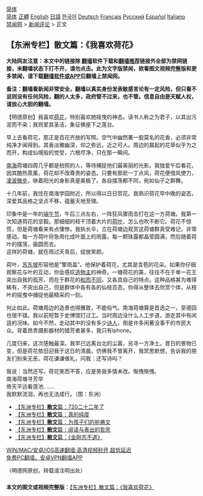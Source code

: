  <!-- 面包屑导航 --> <div class="breadcrumb"><!-- GTranslate: https://gtranslate.io/ -->  <div class="switcher notranslate">  <div class="selected">  <a href="#" onclick="return false;"> 简体</a>  </div>  <div class="option">  <a href="https://www.bannedbook.org" onclick="doGTranslate('zh-CN|zh-CN');jQuery('div.switcher div.selected a').html(jQuery(this).html());return false;" title="简体中文" class="nturl selected"> 简体</a>  <a href="https://www.bannedbook.org/zh-tw/" onclick="doGTranslate('zh-CN|zh-TW');jQuery('div.switcher div.selected a').html(jQuery(this).html());return false;" title="繁體中文" class="nturl"> 正體</a>  <a href="https://www.bannedbook.org/en/" onclick="doGTranslate('zh-CN|en');jQuery('div.switcher div.selected a').html(jQuery(this).html());return false;" title="English" class="nturl"> English</a>  <a href="https://www.bannedbook.org/ja/" onclick="doGTranslate('zh-CN|ja');jQuery('div.switcher div.selected a').html(jQuery(this).html());return false;" title="日本語" class="nturl"> 日語</a>  <a href="https://www.bannedbook.org/ko/" onclick="doGTranslate('zh-CN|ko');jQuery('div.switcher div.selected a').html(jQuery(this).html());return false;" title="한국어" class="nturl"> 한국어</a>  <a href="https://www.bannedbook.org/de/" onclick="doGTranslate('zh-CN|de');jQuery('div.switcher div.selected a').html(jQuery(this).html());return false;" title="Deutsch" class="nturl"> Deutsch</a>  <a href="https://www.bannedbook.org/fr/" onclick="doGTranslate('zh-CN|fr');jQuery('div.switcher div.selected a').html(jQuery(this).html());return false;" title="Français" class="nturl"> Français</a>  <a href="https://www.bannedbook.org/ru/" onclick="doGTranslate('zh-CN|ru');jQuery('div.switcher div.selected a').html(jQuery(this).html());return false;" title="Русский" class="nturl"> Русский</a>  <a href="https://www.bannedbook.org/es/" onclick="doGTranslate('zh-CN|es');jQuery('div.switcher div.selected a').html(jQuery(this).html());return false;" title="Español" class="nturl"> Español</a>  <a href="https://www.bannedbook.org/it/" onclick="doGTranslate('zh-CN|it');jQuery('div.switcher div.selected a').html(jQuery(this).html());return false;" title="Italiano" class="nturl"> Italiano</a>  </div>  </div>      <div class='breadcrumb-sub'><!-- Breadcrumb NavXT 6.3.0 --> <a href="https://www.bannedbook.org/" class="home">禁闻网</a> &gt; <a href="https://www.bannedbook.org/bnews/comments/" class="category">新闻评论</a> &gt; 正文</div></div><h2>【东洲专栏】散文篇：《我喜欢荷花》</h2> <p class="notice"><b>大陆网友注意：本文中的链接除 <a href="https://github.com/bannedbook/fanqiang" >翻墙</a>软件下载和<a href="https://github.com/killgcd/justmysocks/blob/master/README.md">翻墙推荐</a>链接外全部为禁网链接，未翻墙状态下打不开，请勿点击。此为文字版禁闻，欲看图文视频完整版和更多禁闻，请下载<a href="https://github.com/bannedbook/fanqiang">翻墙软件或APP</a>后翻墙上禁闻网。</p><p>备注：翻墙看新闻非常安全，翻墙以真实身份发表敏感言论有一定风险，但只看不说则没有任何风险，翻的人太多，政府管不过来，也不管。信息自由是天赋人权，请放心大胆的翻墙。</b></p>  <div class="entry"> <p>              <a href="https://i0.wp.com/upload-images-bucket-v64rleca837do.s3.eu-west-1.amazonaws.com/wp-content/uploads/2021/07/19092138/13698035_1629919634003033_7370004461874528897_o.jpg?fit=1109%2C1479&#038;ssl=1" data-caption=""></a>                            </p> <p>【明德原创】我喜欢<a href="https://www.bannedbook.org/bnews/tag/%E8%8D%B7%E8%8A%B1/" class="st_tag internal_tag" rel="tag" title="标签 荷花 下的日志">荷花</a>，特别喜欢她摇曳的神态。读书人称之为君子，以其出污泥而不染；我则爱其圣洁，象征佛座下之莲台。</p> <p>早上去看荷花，那正是百花齐放的写照。空气中幽然著一股莫名的花香，必须非常纯净才闻得到。其香淡雅幽深，仰之弥远，近之可人。周边的晨起的花草似乎为之而开，构成仙境般的觉受，六根尽净，只在那一瞬间。</p>  <p><a href="https://www.bannedbook.org/bnews/tag/%e5%8d%97%e6%b5%b7/" class="st_tag internal_tag" rel="tag" title="标签 南海 下的日志">南海</a>荷塘四周几乎都是拍照的人，等待捕捉他们最美丽的光影。我独爱午后看花，因其酷热蒸薰，荷花却不改尊贵的姿态。只要有那麽一丁点风，荷花便借风使力，<a href="https://www.bannedbook.org/bnews/tag/%E5%87%8C%E6%B3%A2%E5%BE%AE%E6%AD%A5/" class="st_tag internal_tag" rel="tag" title="标签 凌波微步 下的日志">凌波微步</a>，映着阳光的身影真是美极了。各自摆荡都不同，宛如仙子之群舞。</p> <p>十几年前，我住在南海学园附近，所以得以日日赏花。我熟识荷花早中晚的姿态，深爱其品格之坚贞不移，蕴蓄天地至理。</p> <p>印象中是一年的<a href="https://www.bannedbook.org/bnews/tag/%e7%ab%af%e5%8d%88%e8%8a%82/" class="st_tag internal_tag" rel="tag" title="标签 端午节 下的日志">端午节</a>，午后三点左右，一阵狂风骤雨击打在这一方荷塘。我第一次知道荷花的坚毅。那细细的枝干顶着大片的<a href="https://www.bannedbook.org/bnews/tag/%E8%8D%B7%E5%8F%B6/" class="st_tag internal_tag" rel="tag" title="标签 荷叶 下的日志">荷叶</a>，怎么也吹不断它。荷花不惊慌，但是荷塘看来有点悽惨。我执长伞，立在荷塘边观赏这荷塘群真受难记，非常感动。每一方荷叶将急雨化成叶面上的雨露，每一颗珠露都晶莹圆满，然后随着荷叶的摆荡，画圆而去。<br /> 这样的荷塘，就在雨过天青后，绽放笑颜。</p>  <p>荷叶，<a href="https://www.bannedbook.org/bnews/tag/%e8%8b%8f%e4%b8%9c%e5%9d%a1/" class="st_tag internal_tag" rel="tag" title="标签 苏东坡 下的日志">苏东坡</a>形容他是“擎雨盖”。他保护着荷花，尤其是含苞的花朵。如果你仔细观察花与叶的互动，你会感叹<a href="https://www.bannedbook.org/bnews/tag/%E9%80%A0%E7%89%A9%E4%B8%BB/" class="st_tag internal_tag" rel="tag" title="标签 造物主 下的日志">造物主</a>的神奇。一塘荷花的美，往往不在于单一花王突出自我的孤芳，而在于群花的<a href="https://www.bannedbook.org/bnews/tag/%e5%92%8c%e8%80%8c%e4%b8%8d%e5%90%8c/" class="st_tag internal_tag" rel="tag" title="标签 和而不同 下的日志">和而不同</a>，又各具自己的特点。这种品格甚为难得稀有，不突出自己，但是群体中各有各的仙枝百态，你得从整体去欣赏个体，从枝叶的摇曳中捕捉他最精采的一刻。</p> <p>何止如此。荷塘周边的造景也得雅致，不能俗气。南海荷塘算是首选之一，至德园也很不错。我以前短暂于史博馆打过工。当时周边没什么人工步道，游走其中有闲适的况味。如今不然，走动其中的没有多少<span class='wp_keywordlink'><a href="https://www.bannedbook.org/forum11/topic295.html" title="禁片：诗人的悲歌" target="_blank">诗人</a></span>，倒是许多闲著没事干的市民大众。背着昂贵摄影器材的猎芳者甚多，我只有Iphone。</p> <p>几度归来，这次感触最深。我早已远离台北的尘嚣，另寻一方净土。昔日的景物已变，但是荷花依旧迎我于这日的清晨。仿佛我不曾离开，我冥思默想，告诉我的朋友们别来无恙。荷花谦谦做礼，问我：还写诗吗？</p>  <p>我说：当然还写。荷花笑而不答，应是笑我多情未改。惭愧惭愧。<br /> 南海荷塘寻芳早<br /> 倚天平远看莲池&#8230;&#8230;.<br /> 我默默流泪，再也无法成行。（图：东洲）</p> <p></p> <p></p>  <p></p> <ul class='op-related-articles' title='相关阅读'> <li><a href='https://www.bannedbook.org/bnews/comments/20210719/1590053.html' target='_blank'>【东洲专栏】<b>散文</b>篇：720二十二年了</a></li> <li><a href='https://www.bannedbook.org/bnews/comments/20210719/1589671.html' target='_blank'>【东洲专栏】<b>散文</b>篇：真的纯度</a></li> <li><a href='https://www.bannedbook.org/bnews/comments/20210718/1589554.html' target='_blank'>【东洲专栏】<b>散文</b>篇：为孩子们的祈祷文</a></li> <li><a href='https://www.bannedbook.org/bnews/comments/20210718/1589541.html' target='_blank'>【东洲专栏】<b>散文</b>篇：阅读与表出的哲思</a></li> <li><a href='https://www.bannedbook.org/bnews/comments/20210716/1588352.html' target='_blank'>【东洲专栏】<b>散文</b>篇：《金刚志不退》</a></li> </ul> <p class="texttj"> <a href="https://github.com/bannedbook/fanqiang/wiki/V2ray%E6%9C%BA%E5%9C%BA" target="_blank">WIN/MAC/安卓/iOS高速翻墙:高清视频秒开,超低延迟</a><br/> <a href="https://github.com/bannedbook/fanqiang/wiki/%E7%A6%81%E9%97%BB%E7%BD%91%E5%AE%89%E5%8D%93%E7%BF%BB%E5%A2%99%E6%96%B0%E9%97%BBAPP" target="_blank">免费PC翻墙、安卓VPN翻墙APP</a></p><p>（明德网原创，转载请注明出处）</p><a name='sharetosocial'></a>  <div style="margin-bottom:5px;padding-bottom:5px;clear:both"> <div id="archive-pix-1" class="banner-ads"> <!-- AuctionX Display platform tag START --> <div id="26318x728x90x621x_ADSLOT2" clicktrack="%%CLICK_URL_ESC%%"></div> <!-- AuctionX Display platform tag END --> </div> <div id="archive-pix-2" class="banner-ads"> <!-- AuctionX Display platform tag START --> <div id="26315x300x250x621x_ADSLOT2" clicktrack="%%CLICK_URL_ESC%%"></div> <!-- AuctionX Display platform tag END --> </div> </div>  <div id="archive-pix-1" class="banner-ads"> <!-- AuctionX Display platform tag START --> <div id="26318x728x90x621x_ADSLOT3" clicktrack="%%CLICK_URL_ESC%%"></div> <!-- AuctionX Display platform tag END --> </div> <div><b>本文的图文或视频完整版</b>：<a href='https://www.bannedbook.org/bnews/comments/20210719/1590072.html'>【东洲专栏】散文篇：《我喜欢荷花》</a></div>  </div><!--END ENTRY--> 